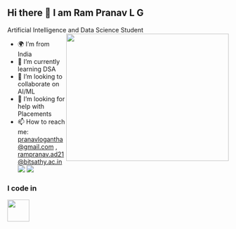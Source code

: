 ## Hi there 👋 I am Ram Pranav L G

Artificial Intelligence and Data Science Student
<img align="right" width="370" height="290" src="https://i.pinimg.com/originals/47/f0/34/47f0342cec72b800463bf003eac1257e.gif">
- 🌍 I’m from India
- 🌱 I’m currently learning DSA
- 👯 I’m looking to collaborate on AI/ML
- 🤔 I’m looking for help with Placements
- 📫 How to reach me: [pranavlogantha@gmail.com](mailto:pranavlogantha@gmail.com) , [rampranav.ad21@bitsathy.ac.in](mailto:rampranav.ad21@bitsathy.ac.in)
<br />[<img src="https://img.shields.io/badge/LinkedIn-0077B5?style=for-the-badge&logo=linkedin&logoColor=white" />](https://www.linkedin.com/in/ram-pranav-l-g-5595ba231/) [<img src="https://img.shields.io/badge/Instagram-E4405F?style=for-the-badge&logo=instagram&logoColor=white" />](https://www.instagram.com/rampranav_lg/?next=%2F)
  
### I code in
<img height="50" width="50" src="https://img.icons8.com/color/48/000000/java-coffee-cup-logo.png" /> 
